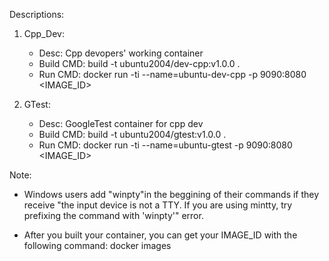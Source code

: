 Descriptions:
1. Cpp_Dev:
	* Desc: Cpp devopers' working container
	* Build CMD: build -t ubuntu2004/dev-cpp:v1.0.0 .
	* Run CMD: docker run -ti --name=ubuntu-dev-cpp -p 9090:8080 <IMAGE_ID>
	
2. GTest:
	* Desc: GoogleTest container for cpp dev
	* Build CMD: build -t ubuntu2004/gtest:v1.0.0 .
	* Run CMD: docker run -ti --name=ubuntu-gtest -p 9090:8080 <IMAGE_ID>


Note:
- Windows users add "winpty"in the beggining of their commands if they receive  "the input device is not a TTY.  If you are using mintty, try prefixing the command with 'winpty'" error.

- After you built your container, you can get your IMAGE_ID with the following command: docker images 


